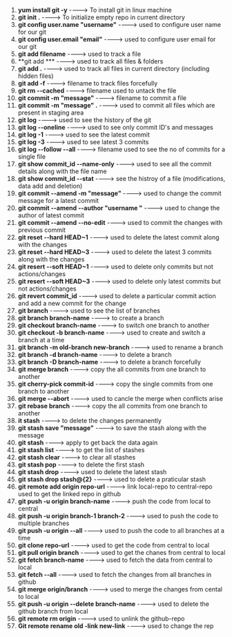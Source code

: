 1. **yum install git -y** ----> To install git in linux machine
2. **git init .** ---->  To initialize empty repo in current directory
3. **git config user.name "username"** ---->  used to configure user name for our git
4. **git config user.email "email"** ---->  used to configure user email for our git
5. **git add filename** ---->  used to track a file
6. **git add *** ---->  used to track all files & folders
7. **git add .** ---->  used to track all files in current directory (including hidden files)
8. **git add -f** ---->  filename to track files forcefully
9. **git rm --cached** ---->  filename used to untack the file
10. **git commit -m "message"** ---->  filename to commit a file
11. **git commit -m "message" .** ---->  used to commit all files which are present in staging area
12. **git log** ---->  used to see the history of the git
13. **git log --oneline** ---->  used to see only commit ID's and messages
14. **git log -1** ---->  used to see the latest commit
15. **git log -3** ----> used to see latest 3 commits
16. **git log --follow --all** ---->  filename used to see the no of commits for a single file
17. **git show commit_id --name-only** ---->  used to see all the commit details along with the file name
18. **git show commit_id --stat** ---->  see the histroy of a file (modifications, data add and deletion)
19. **git commit --amend -m "message"** ---->  used to change the commit message for a latest commit
20. **git commit --amend --author "username <mail>"** ---->  used to change the author of latest commit
21. **git commit --amend --no-edit** ---->  used to commit the changes with previous commit
22. **git reset --hard HEAD~1** ---->  used to delete the latest commit along with the changes
23. **git reset --hard HEAD~3** ----> used to delete the latest 3 commits along with the changes
24. **git resert --soft HEAD~1** ---->  used to delete only commits but not actions/changes
25. **git resert --soft HEAD~3** ---->  used to delete only latest commits but not actions/changes
26. **git revert commit_id** ---->  used to delete a particular commit action and add a new commit for the change
27. **git branch** ---->  used to see the list of branches
28. **git branch branch-name** ---->  to create a branch
29. **git checkout branch-name** ---->  to switch one branch to another
30. **git checkout -b branch-name** ---->  used to create and switch a branch at a time
31. **git branch -m old-branch new-branch** ---->  used to rename a branch
32. **git branch -d branch-name** ---->  to delete a branch
33. **git branch -D branch-name** ---->  to delete a branch forcefully
34. **git merge branch** ---->  copy the all commits from one branch to another
35. **git cherry-pick commit-id** ----> copy the single commits from one branch to another
36. **git merge --abort** ---->  used to cancle the merge when conflicts arise
37. **git rebase branch** ---->  copy the all commits from one branch to another
38. **it stash** ---->  to delete the changes permanently
39. **git stash save "message"** ---->  to save the stash along with the message
40. **git stash** ---->  apply to get back the data again
41. **git stash list** ---->  to get the list of stashes
42. **git stash clear** ---->  to clear all stashes
43. **git stash pop** ---->  to delete the first stash
44. **git stash drop** ---->  used to delete the latest stash
45. **git stash drop stash@{2}** ---->  used to delete a praticular stash
46. **git remote add origin repo-url** ---->  link local-repo to central-repo
used to get the linked repo in github
47. **git push -u origin branch-name** ---->  push the code from local to central
48. **git push -u origin branch-1 branch-2** ---->  used to push the code to multiple branches
49. **git push -u origin --all** ---->  used to push the code to all branches at a time
50. **git clone repo-url** ---->  used to get the code from central to local
51. **git pull origin branch** ---->  used to get the chanes from central to local
52. **git fetch branch-name** ---->  used to fetch the data from central to local
53. **git fetch --all** ---->  used to fetch the changes from all branches in github
54. **git merge origin/branch** ---->  used to merge the changes from cental to local
55. **git push -u origin --delete branch-name** ---->  used to delete the github branch from local
56. **git remote rm origin** ---->  used to unlink the github-repo
57. **Git remote rename old -link new-link** ---->  used to change the rep